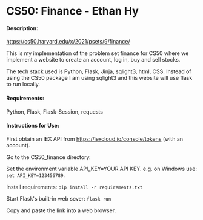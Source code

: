 # CS50: Finance - Ethan Hy
#### Description:
https://cs50.harvard.edu/x/2021/psets/9/finance/

This is my implementation of the problem set finance for CS50 where we implement a website to create an account, log in, buy and sell stocks. 

The tech stack used is Python, Flask, Jinja, sqlight3, html, CSS.
Instead of using the CS50 package I am using sqlight3 and this website will use flask to run locally.

#### Requirements:
Python, Flask, Flask-Session, requests


#### Instructions for Use:
First obtain an IEX API from https://iexcloud.io/console/tokens (with an account).

Go to the CS50_finance directory.

Set the environment variable API_KEY=YOUR API KEY. e.g. on Windows use: `set API_KEY=123456789`.

Install requirements: `pip install -r requirements.txt`

Start Flask's built-in web sever: `flask run`

Copy and paste the link into a web browser.